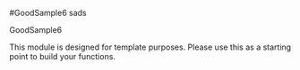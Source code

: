 #GoodSample6 sads

GoodSample6

This module is designed for template purposes.
Please use this as a starting point to build your functions.

